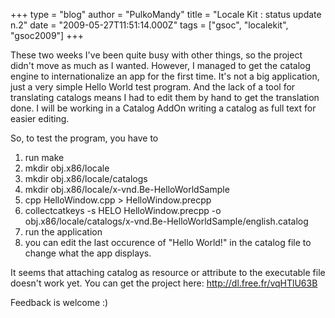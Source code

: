 +++
type = "blog"
author = "PulkoMandy"
title = "Locale Kit : status update n.2"
date = "2009-05-27T11:51:14.000Z"
tags = ["gsoc", "localekit", "gsoc2009"]
+++

These two weeks I've been quite busy with other things, so the project didn't move as much as I wanted. However, I managed to get the catalog engine to internationalize an app for the first time. It's not a big application, just a very simple Hello World test program. And the lack of a tool for translating catalogs means I had to edit them by hand to get the translation done.
I will be working in a Catalog AddOn writing a catalog as full text for easier editing.

So, to test the program, you have to

1) run make
2) mkdir obj.x86/locale
3) mkdir obj.x86/locale/catalogs
4) mkdir obj.x86/locale/x-vnd.Be-HelloWorldSample
5) cpp HelloWindow.cpp > HelloWindow.precpp
6) collectcatkeys -s HELO HelloWindow.precpp -o obj.x86/locale/catalogs/x-vnd.Be-HelloWorldSample/english.catalog
7) run the application
8) you can edit the last occurence of "Hello World!" in the catalog file to change what the app displays.

It seems that attaching catalog as resource or attribute to the executable file doesn't work yet.
You can get the project here: http://dl.free.fr/vqHTlU63B

Feedback is welcome :)


